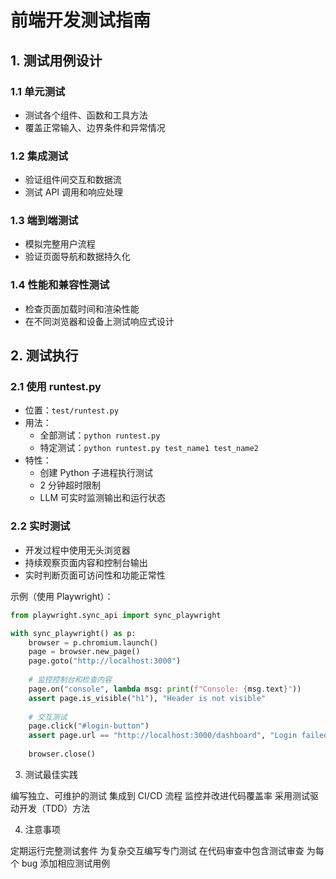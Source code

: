 # 前端开发测试指南

## 1. 测试用例设计

### 1.1 单元测试

- 测试各个组件、函数和工具方法
- 覆盖正常输入、边界条件和异常情况

### 1.2 集成测试

- 验证组件间交互和数据流
- 测试 API 调用和响应处理

### 1.3 端到端测试

- 模拟完整用户流程
- 验证页面导航和数据持久化

### 1.4 性能和兼容性测试

- 检查页面加载时间和渲染性能
- 在不同浏览器和设备上测试响应式设计

## 2. 测试执行

### 2.1 使用 runtest.py

- 位置：`test/runtest.py`
- 用法：
  - 全部测试：`python runtest.py`
  - 特定测试：`python runtest.py test_name1 test_name2`
- 特性：
  - 创建 Python 子进程执行测试
  - 2 分钟超时限制
  - LLM 可实时监测输出和运行状态

### 2.2 实时测试

- 开发过程中使用无头浏览器
- 持续观察页面内容和控制台输出
- 实时判断页面可访问性和功能正常性

示例（使用 Playwright）：

```python
from playwright.sync_api import sync_playwright

with sync_playwright() as p:
    browser = p.chromium.launch()
    page = browser.new_page()
    page.goto("http://localhost:3000")
    
    # 监控控制台和检查内容
    page.on("console", lambda msg: print(f"Console: {msg.text}"))
    assert page.is_visible("h1"), "Header is not visible"
    
    # 交互测试
    page.click("#login-button")
    assert page.url == "http://localhost:3000/dashboard", "Login failed"
    
    browser.close()
```

3. 测试最佳实践

编写独立、可维护的测试
集成到 CI/CD 流程
监控并改进代码覆盖率
采用测试驱动开发（TDD）方法

4. 注意事项

定期运行完整测试套件
为复杂交互编写专门测试
在代码审查中包含测试审查
为每个 bug 添加相应测试用例
